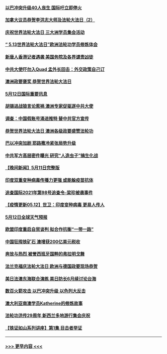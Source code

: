 #### [以巴冲突升级40人丧生 国际吁立即停火](../pages/prog202/a103117224.md?t=05122352) 
#### [加拿大议员恭贺李洪志大师及法轮大法日（2）](../pages/prog202/a103117189.md?t=05122352) 
#### [庆祝世界法轮大法日 三大洲学员集会活动](../pages/prog202/a103117187.md?t=05122352) 
#### [“ 5.13世界法轮大法日”欧洲法轮功学员修炼体会](../pages/prog202/a103116359.md?t=05122352) 
#### [新唐人香港记者遇袭 美国务院及各界谴责凶徒](../pages/prog202/a103116394.md?t=05122352) 
#### [中共大使吓勿入Quad 孟外长回击：外交政策自己订](../pages/prog202/a103117014.md?t=05122352) 
#### [澳洲政要褒奖 恭贺世界法轮大法日](../pages/prog202/a103117012.md?t=05122352) 
#### [5月12日国际重要讯息](../pages/prog202/a103117008.md?t=05122352) 
#### [胡锡进战狼言论惹祸 澳洲专家促驱逐中共大使](../pages/prog202/a103116979.md?t=05122352) 
#### [调查：中国假账号涌进推特 替中共官方宣传](../pages/prog202/a103116829.md?t=05122352) 
#### [恭贺世界法轮大法日 澳洲各级政要盛赞法轮功](../pages/prog202/a103116595.md?t=05122352) 
#### [巴以冲突加剧 耶路撒冷紧张局势升级](../pages/prog202/a103116270.md?t=05122352) 
#### [中共军方高层密件曝光 研究“人造虫子”搞生化战](../pages/prog202/a103116487.md?t=05122352) 
#### [【晚间新闻】5月11日完整版](../pages/prog202/a103116473.md?t=05122352) 
#### [印度双重变种病毒传播力更强 或能躲疫苗抗体](../pages/prog202/a103115325.md?t=05122352) 
#### [追查国际2021年第98号追查令-梁珍被袭事件](../pages/prog202/a103116410.md?t=05122352) 
#### [【疫情更新05.12】世卫：印度变种病毒 更易人传人](../pages/prog202/a103114528.md?t=05122352) 
#### [5月12日全球天气预报](../pages/prog202/a103116380.md?t=05122352) 
#### [欧盟印度重启自贸谈判 拟合作抗衡“一带一路”](../pages/prog202/a103116335.md?t=05122352) 
#### [中国狂囤铁矿石 澳增获200亿美元税收](../pages/prog202/a103115963.md?t=05122352) 
#### [奔放与热烈 被誉西班牙国粹的弗拉明戈舞](../pages/prog202/a103116332.md?t=05122352) 
#### [法兰克福庆法轮大法日 欧洲与德国政要现场恭贺](../pages/prog202/a103116280.md?t=05122352) 
#### [美日法澳东海联合演练 美日防长6月续讨论台海](../pages/prog202/a103116317.md?t=05122352) 
#### [数百火箭攻击 以巴冲突升级 以色列大反击](../pages/prog202/a103116292.md?t=05122352) 
#### [澳大利亚南澳学员Katherine的修炼故事](../pages/prog202/a103116264.md?t=05122352) 
#### [法轮功洪传29周年 新西兰多地游行集会庆祝](../pages/prog202/a103116166.md?t=05122352) 
#### [【铁证如山系列讲座】第1集 目击者举证](../pages/prog202/a103116045.md?t=05122352) 

----
#### [ >>> 更早内容 <<< ](../indexes/prog202-earlier.md)
